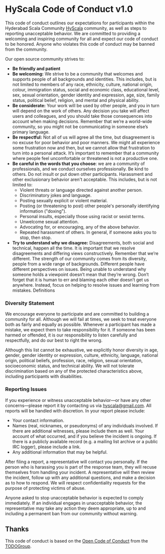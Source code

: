 # HyScala Code of Conduct v1.0

This code of conduct outlines our expectations for participants within the Hyderabad Scala Community [HyScala](http://www.hyscala.in) community, as well as steps to reporting unacceptable behavior. We are committed to providing a welcoming and inspiring community for all and expect our code of conduct to be honored. Anyone who violates this code of conduct may be banned from the community.

Our open source community strives to:

* **Be friendly and patient**
* **Be welcoming:** We strive to be a community that welcomes and supports people of all backgrounds and identities. This includes, but is not limited to members of any race, ethnicity, culture, national origin, colour, immigration status, social and economic class, educational level, sex, sexual orientation, gender identity and expression, age, size, family status, political belief, religion, and mental and physical ability.
* **Be considerate:** Your work will be used by other people, and you in turn will depend on the work of others. Any decision you take will affect users and colleagues, and you should take those consequences into account when making decisions. Remember that we’re a world-wide community, so you might not be communicating in someone else’s primary language.
* **Be respectful:** Not all of us will agree all the time, but disagreement is no excuse for poor behavior and poor manners. We might all experience some frustration now and then, but we cannot allow that frustration to turn into a personal attack. It’s important to remember that a community where people feel uncomfortable or threatened is not a productive one.
* **Be careful in the words that you choose**: we are a community of professionals, and we conduct ourselves professionally. Be kind to others. Do not insult or put down other participants. Harassment and other exclusionary behavior aren't acceptable. This includes, but is not limited to:
  * Violent threats or language directed against another person.
  * Discriminatory jokes and language.
  * Posting sexually explicit or violent material.
  * Posting (or threatening to post) other people's personally identifying information ("doxing").
  * Personal insults, especially those using racist or sexist terms.
  * Unwelcome sexual attention.
  * Advocating for, or encouraging, any of the above behavior.
  * Repeated harassment of others. In general, if someone asks you to stop, then stop.
* **Try to understand why we disagree:** Disagreements, both social and technical, happen all the time. It is important that we resolve disagreements and differing views constructively. Remember that we’re different. The strength of our community comes from its diversity, people from a wide range of backgrounds. Different people have different perspectives on issues. Being unable to understand why someone holds a viewpoint doesn’t mean that they’re wrong. Don’t forget that it is human to err and blaming each other doesn’t get us anywhere. Instead, focus on helping to resolve issues and learning from mistakes.
Definitions

### Diversity Statement

We encourage everyone to participate and are committed to building a community for all. Although we will fail at times, we seek to treat everyone both as fairly and equally as possible. Whenever a participant has made a mistake, we expect them to take responsibility for it. If someone has been harmed or offended, it is our responsibility to listen carefully and respectfully, and do our best to right the wrong.

Although this list cannot be exhaustive, we explicitly honor diversity in age, gender, gender identity or expression, culture, ethnicity, language, national origin, political beliefs, profession, race, religion, sexual orientation, socioeconomic status, and technical ability. We will not tolerate discrimination based on any of the protected characteristics above, including participants with disabilities.

### Reporting Issues

If you experience or witness unacceptable behavior—or have any other concerns—please report it by contacting us via [hyscala@gmail.com](hyscala@gmail.com). All reports will be handled with discretion. In your report please include:

- Your contact information.
- Names (real, nicknames, or pseudonyms) of any individuals involved. If there are additional witnesses, please
include them as well. Your account of what occurred, and if you believe the incident is ongoing. If there is a publicly available record (e.g. a mailing list archive or a public IRC logger), please include a link.
- Any additional information that may be helpful.

After filing a report, a representative will contact you personally. If the person who is harassing you is part of the response team, they will recuse themselves from handling your incident. A representative will then review the incident, follow up with any additional questions, and make a decision as to how to respond. We will respect confidentiality requests for the purpose of protecting victims of abuse.

Anyone asked to stop unacceptable behavior is expected to comply immediately. If an individual engages in unacceptable behavior, the representative may take any action they deem appropriate, up to and including a permanent ban from our community without warning.

## Thanks

This code of conduct is based on the [Open Code of Conduct](https://github.com/todogroup/opencodeofconduct) from the [TODOGroup](http://todogroup.org).
